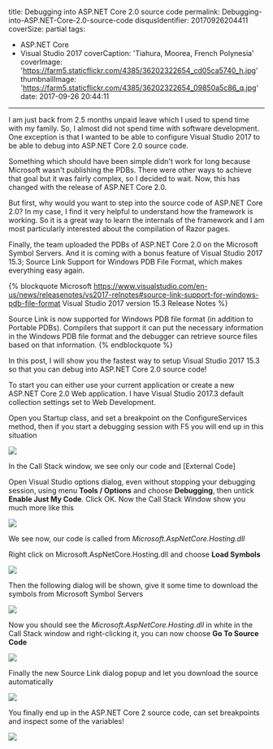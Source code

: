 title: Debugging into ASP.NET Core 2.0 source code
permalink: Debugging-into-ASP.NET-Core-2.0-source-code
disqusIdentifier: 20170926204411
coverSize: partial
tags:
  - ASP.NET Core
  - Visual Studio 2017
coverCaption: 'Tiahura, Moorea, French Polynesia'
coverImage: 'https://farm5.staticflickr.com/4385/36202322654_cd05ca5740_h.jpg'
thumbnailImage: 'https://farm5.staticflickr.com/4385/36202322654_09850a5c86_q.jpg'
date: 2017-09-26 20:44:11
---
I am just back from 2.5 months unpaid leave which I used to spend time with my family. So, I almost did not spend time with software development. One exception is that I wanted to be able to configure Visual Studio 2017 to be able to debug into ASP.NET Core 2.0 source code.
<!-- more -->
Something which should have been simple didn't work for long because Microsoft wasn't publishing the PDBs. There were other ways to achieve that goal but it was fairly complex, so I decided to wait. Now, this has changed with the release of ASP.NET Core 2.0.

But first, why would you want to step into the source code of ASP.NET Core 2.0?
In my case, I find it very helpful to understand how the framework is working. So it is a great way to learn the internals of the framework and I am most particularly interested about the compilation of Razor pages.

Finally, the team uploaded the PDBs of ASP.NET Core 2.0 on the Microsoft Symbol Servers. And it is coming with a bonus feature of Visual Studio 2017 15.3; Source Link Support for Windows PDB File Format, which makes everything easy again.

{% blockquote Microsoft https://www.visualstudio.com/en-us/news/releasenotes/vs2017-relnotes#source-link-support-for-windows-pdb-file-format
 Visual Studio 2017 version 15.3 Release Notes %}

Source Link is now supported for Windows PDB file format (in addition to Portable PDBs). Compilers that support it can put the necessary information in the Windows PDB file format and the debugger can retrieve source files based on that information.
{% endblockquote %}

In this post, I will show you the fastest way to setup Visual Studio 2017 15.3 so that you can debug into ASP.NET Core 2.0 source code!

To start you can either use your current application or create a new ASP.NET Core 2.0 Web application.
I have Visual Studio 2017.3 default collection settings set to Web Development.

Open you Startup class, and set a breakpoint on the ConfigureServices method, then if you start a debugging session with F5 you will end up in this situation

![](https://farm5.staticflickr.com/4343/37372298705_65a2054a8d_c.jpg)

In the Call Stack window, we see only our code and [External Code]

Open Visual Studio options dialog, even without stopping your debugging session, using menu **Tools / Options** and choose **Debugging**, then untick **Enable Just My Code**. Click OK. Now the Call Stack Window show you much more like this

![](https://farm5.staticflickr.com/4427/37372901855_bc43c1e579_c.jpg)

We see now, our code is called from *Microsoft.AspNetCore.Hosting.dll*

Right click on Microsoft.AspNetCore.Hosting.dll and choose **Load Symbols**

![](https://farm5.staticflickr.com/4406/37287703876_296032f829_c.jpg)

Then the following dialog will be shown, give it some time to download the symbols from Microsoft Symbol Servers

![](https://farm5.staticflickr.com/4417/23483587158_1b3d16d4fc_z.jpg)

Now you should see the *Microsoft.AspNetCore.Hosting.dll* in white in the Call Stack window and right-clicking it, you can now choose **Go To Source Code**

![](https://farm5.staticflickr.com/4478/36625825424_87d424b7ef_c.jpg)

Finally the new Source Link dialog popup and let you download the source automatically 

![](https://farm5.staticflickr.com/4470/23483589828_59452c0da4_z.jpg)

You finally end up in the ASP.NET Core 2 source code, can set breakpoints and inspect some of the variables!

![](https://farm5.staticflickr.com/4502/23483591168_c99dd6953f_c.jpg)